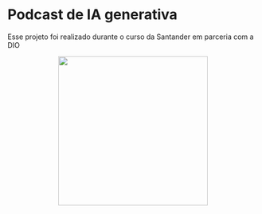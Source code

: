 # Podcast de IA generativa 
Esse projeto foi realizado durante o curso da Santander em parceria com a DIO
<div style="text-align: center;">
<img src="https://github.com/thafisG/Podcast-AI-Santander/assets/144493551/920b2e83-8f80-487e-897e-c317eec52d5e" width="300"/>
</div>
